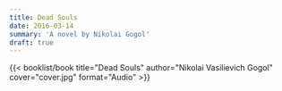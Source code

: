 ```yaml
---
title: Dead Souls
date: 2016-03-14
summary: 'A novel by Nikolai Gogol'
draft: true
---
```


{{< booklist/book
title="Dead Souls"
author="Nikolai Vasilievich Gogol"
cover="cover.jpg"
format="Audio" >}}
